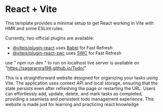 # React + Vite

This template provides a minimal setup to get React working in Vite with HMR and some ESLint rules.

Currently, two official plugins are available:

- [@vitejs/plugin-react](https://github.com/vitejs/vite-plugin-react/blob/main/packages/plugin-react/README.md) uses [Babel](https://babeljs.io/) for Fast Refresh
- [@vitejs/plugin-react-swc](https://github.com/vitejs/vite-plugin-react-swc) uses [SWC](https://swc.rs/) for Fast Refresh


use " npm run dev " to run on localhost
live server is available on "https://sagararora198.github.io/Todo/"

This is a straightforward website designed for organizing your tasks using Vite. The application uses  context API and local storage, ensuring that the state persists even after refreshing the page or restarting the URL. Users can effortlessly add, update, delete, and mark tasks as completed, providing a seamless and persistent todo management experience.
This website is made just for learning and practicing react knowledge

